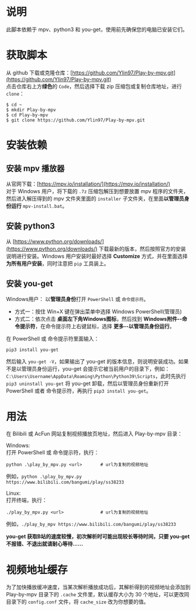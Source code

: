 # 说明   
此脚本依赖于 mpv、python3 和 you-get，使用前先确保您的电脑已安装它们。   

# 获取脚本  
从 github 下载或克隆仓库：[https://github.com/Ylin97/Play-by-mpv.git](https://github.com/Ylin97/Play-by-mpv.git)   
点击仓库右上方**绿色**的 ```Code```，然后选择下载 zip 压缩包或复制仓库地址，进行 ```clone```：   
```  
$ cd ~
$ mkdir Play-by-mpv
$ cd Play-by-mpv
$ git clone https://github.com/Ylin97/Play-by-mpv.git  
```

# 安装依赖  
## 安装 mpv 播放器  
从官网下载：[https://mpv.io/installation/](https://mpv.io/installation/)  
对于 Windows 用户，将下载的 ```.7z``` 压缩包解压到想要放置 mpv 程序的文件夹，然后进入解压得到的 mpv 文件夹里面的 ```installer``` 子文件夹，在里面**以管理员身份运行** ```mpv-install.bat```。  

## 安装 python3 
从 [https://www.python.org/downloads/](https://www.python.org/downloads/) 下载最新的版本，然后按照官方的安装说明进行安装。Windows 用户安装时最好选择 **Customize** 方式，并在里面选择 **为所有用户安装**，同时注意把 ```pip``` 工具装上。   

## 安装 you-get 
Windows用户：
以**管理员身份**打开 ```PowerShell``` 或 ```命令提示符```。  
+ 方式一：按住 Win+X 键在弹出菜单中选择 Windows PowerShell(管理员)   
+ 方式二：依次点击 **桌面左下角Windows图标**，然后找到 **Windows附件--命令提示符**，在命令提示符上右键鼠标，选择 **更多--以管理员身份运行**。  

在 PowerShell 或 命令提示符里面输入：   
```  
pip3 install you-get
```  
然后输入 ```you-get -V```，如果输出了 you-get 的版本信息，则说明安装成功。如果不是以管理员身份运行，you-get 会提示它被当前用户的目录下，例如：  ```C:\Users\Username\AppData\Roaming\Python\Python39\Scripts```，此时先执行 ```pip3 uninstall you-get``` 将 you-get 卸载，然后以管理员身份重新打开 PowerShell 或者 命令提示符，再执行 ```pip3 install you-get```。   

# 用法  
在 Bilibili 或 AcFun 网站复制视频播放页地址，然后进入 Play-by-mpv 目录：  

Windows:  
打开 PowerShell 或 命令提示符，执行：  
```   
python .\play_by_mpv.py <url>       # url为复制的视频地址
```  
例如，```python .\play_by_mpv.py https://www.bilibili.com/bangumi/play/ss38233```

Linux:  
打开终端，执行：  
```  
./play_by_mpv.py <url>              # url为复制的视频地址
```  
例如，```./play_by_mpv https://www.bilibili.com/bangumi/play/ss38233```    

**you-get 获取B站的速度较慢，初次解析时可能出现较长等待时间，只要 you-get 不报错、不退出就请耐心等待......**

# 视频地址缓存  
为了加快播放缓冲速度，当某次解析播放成功后，其解析得到的视频地址会添加到 Play-by-mpv 目录下的 ```.cache``` 文件里，默认缓存大小为 30 个地址，可以更改同目录下的 ```config.conf``` 文件，将 ```cache_size``` 改为你想要的值。
